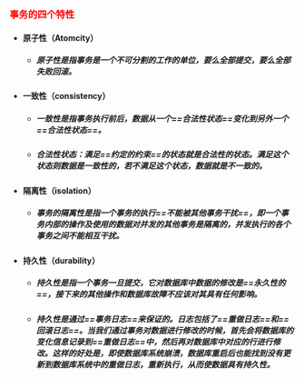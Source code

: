 ### <font color='red'>事务的四个特性</font>



- #### 原子性（Atomcity）

  - ##### 原子性是指事务是一个不可分割的工作的单位，要么全部提交，要么全部失败回滚。

- #### 一致性（consistency）

  - ##### 一致性是指事务执行前后，数据从一个==合法性状态==变化到另外一个==合法性状态==。

  - ##### 合法性状态：满足==约定的约束==的状态就是合法性的状态。满足这个状态则数据是一致性的，若不满足这个状态，数据就是不一致的。

- #### 隔离性（isolation）

  - ##### 事务的隔离性是指一个事务的执行==不能被其他事务干扰==，即一个事务内部的操作及使用的数据对并发的其他事务是隔离的，并发执行的各个事务之间不能相互干扰。

- #### 持久性（durability）

  - ##### 持久性是指一个事务一旦提交，它对数据库中数据的修改是==永久性的==，接下来的其他操作和数据库故障不应该对其具有任何影响。

  - ##### 持久性是通过==事务日志==来保证的。日志包括了==重做日志==和==回滚日志==。当我们通过事务对数据进行修改的时候，首先会将数据库的变化信息记录到==重做日志==中，然后再对数据库中对应的行进行修改。这样的好处是，即使数据库系统崩溃，数据库重启后也能找到没有更新到数据库系统中的重做日志，重新执行，从而使数据具有持久性。






